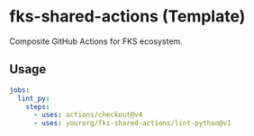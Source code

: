 # fks-shared-actions (Template)

Composite GitHub Actions for FKS ecosystem.

## Usage
```yaml
jobs:
  lint_py:
    steps:
      - uses: actions/checkout@v4
      - uses: yourorg/fks-shared-actions/lint-python@v1
```
